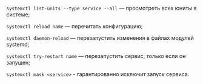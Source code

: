 ```systemctl list-units --type service --all``` — просмотреть всех юниты в системе;

```systemctl reload name``` — перечитать конфигурацию;

```systemctl daemon-reload``` — перезапустить изменения в файлах модулей systemd;

```systemctl try-restart name``` — перезапустить сервис, только если он запущен;

```systemctl mask <service>``` - гарантированно исключит запуск сервиса.

